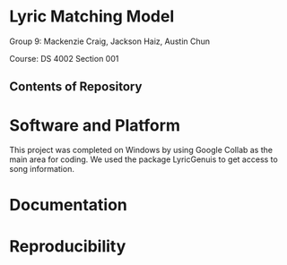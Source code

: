 # Lyric Matching Model
Group 9: Mackenzie Craig, Jackson Haiz, Austin Chun

Course: DS 4002 Section 001
## Contents of Repository

# Software and Platform
  This project was completed on Windows by using Google Collab as the main area for coding. We used the package LyricGenuis to get access to song information. 

# Documentation
  

# Reproducibility

